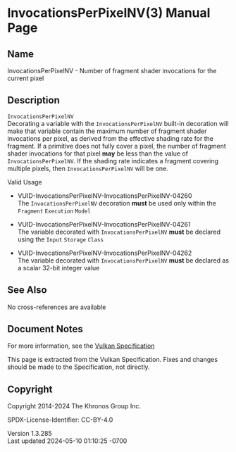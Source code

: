 # InvocationsPerPixelNV(3) Manual Page

## Name

InvocationsPerPixelNV - Number of fragment shader invocations for the
current pixel



## <a href="#_description" class="anchor"></a>Description

`InvocationsPerPixelNV`  
Decorating a variable with the `InvocationsPerPixelNV` built-in
decoration will make that variable contain the maximum number of
fragment shader invocations per pixel, as derived from the effective
shading rate for the fragment. If a primitive does not fully cover a
pixel, the number of fragment shader invocations for that pixel **may**
be less than the value of `InvocationsPerPixelNV`. If the shading rate
indicates a fragment covering multiple pixels, then
`InvocationsPerPixelNV` will be one.

Valid Usage

- <a href="#VUID-InvocationsPerPixelNV-InvocationsPerPixelNV-04260"
  id="VUID-InvocationsPerPixelNV-InvocationsPerPixelNV-04260"></a>
  VUID-InvocationsPerPixelNV-InvocationsPerPixelNV-04260  
  The `InvocationsPerPixelNV` decoration **must** be used only within
  the `Fragment` `Execution` `Model`

- <a href="#VUID-InvocationsPerPixelNV-InvocationsPerPixelNV-04261"
  id="VUID-InvocationsPerPixelNV-InvocationsPerPixelNV-04261"></a>
  VUID-InvocationsPerPixelNV-InvocationsPerPixelNV-04261  
  The variable decorated with `InvocationsPerPixelNV` **must** be
  declared using the `Input` `Storage` `Class`

- <a href="#VUID-InvocationsPerPixelNV-InvocationsPerPixelNV-04262"
  id="VUID-InvocationsPerPixelNV-InvocationsPerPixelNV-04262"></a>
  VUID-InvocationsPerPixelNV-InvocationsPerPixelNV-04262  
  The variable decorated with `InvocationsPerPixelNV` **must** be
  declared as a scalar 32-bit integer value

## <a href="#_see_also" class="anchor"></a>See Also

No cross-references are available

## <a href="#_document_notes" class="anchor"></a>Document Notes

For more information, see the <a
href="https://registry.khronos.org/vulkan/specs/1.3-extensions/html/vkspec.html#InvocationsPerPixelNV"
target="_blank" rel="noopener">Vulkan Specification</a>

This page is extracted from the Vulkan Specification. Fixes and changes
should be made to the Specification, not directly.

## <a href="#_copyright" class="anchor"></a>Copyright

Copyright 2014-2024 The Khronos Group Inc.

SPDX-License-Identifier: CC-BY-4.0

Version 1.3.285  
Last updated 2024-05-10 01:10:25 -0700
